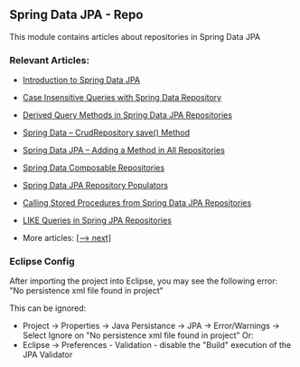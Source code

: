 ## Spring Data JPA - Repo

This module contains articles about repositories in Spring Data JPA 

### Relevant Articles: 
- [Introduction to Spring Data JPA](https://www.baeldung.com/the-persistence-layer-with-spring-data-jpa)
- [Case Insensitive Queries with Spring Data Repository](https://www.baeldung.com/spring-data-case-insensitive-queries)
- [Derived Query Methods in Spring Data JPA Repositories](https://www.baeldung.com/spring-data-derived-queries)
- [Spring Data – CrudRepository save() Method](https://www.baeldung.com/spring-data-crud-repository-save)
- [Spring Data JPA – Adding a Method in All Repositories](https://www.baeldung.com/spring-data-jpa-method-in-all-repositories)
- [Spring Data Composable Repositories](https://www.baeldung.com/spring-data-composable-repositories)
- [Spring Data JPA Repository Populators](https://www.baeldung.com/spring-data-jpa-repository-populators)
- [Calling Stored Procedures from Spring Data JPA Repositories](https://www.baeldung.com/spring-data-jpa-stored-procedures)
- [LIKE Queries in Spring JPA Repositories](https://www.baeldung.com/spring-jpa-like-queries)

- More articles: [[--> next]](../spring-data-jpa-repo-2)

### Eclipse Config 
After importing the project into Eclipse, you may see the following error:  
"No persistence xml file found in project"

This can be ignored: 
- Project -> Properties -> Java Persistance -> JPA -> Error/Warnings -> Select Ignore on "No persistence xml file found in project"
Or: 
- Eclipse -> Preferences - Validation - disable the "Build" execution of the JPA Validator 
